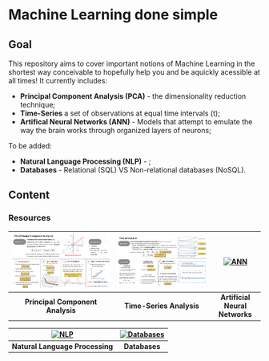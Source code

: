 # Machine Learning done simple

## Goal
This repository aims to cover important notions of Machine Learning in the shortest way conceivable to hopefully help you and be aquickly acessible at all times! It currently includes:

- **Principal Component Analysis (PCA)** - the dimensionality reduction technique;
- **Time-Series** a set of observations at equal time intervals (t);
- **Artifical Neural Networks (ANN)** - Models that attempt to emulate the way the brain works through organized layers of neurons;

To be added:
- **Natural Language Processing (NLP)** - ;
- **Databases** - Relational (SQL) VS Non-relational databases (NoSQL).

## Content

### Resources
<div align="center">

| [![PCA](./images/PCA_cheatslide.png)](./PrincipalComponentAnalysis_JoaoBrasOliveira.pdf) | [![Time Series](./images/TimeSeries_cheatslide.png)](./TimeSeriesAnalysis_pt1_JoaoBrasOliveira.pdf) | [![ANN](./images/ann_preview.png)](./ArtificialNeuralNetworks.pdf) |
|:---:|:---:|:---:|
| **Principal Component Analysis** | **Time-Series Analysis** | **Artificial Neural Networks** |

| [![NLP](./images/nlp_preview.png)](./NaturalLanguageProcessing.pdf) | [![Databases](./images/databases_preview.png)](./Databases.pdf) | 
|:---:|:---:|
| **Natural Language Processing** | **Databases** |

</div>
